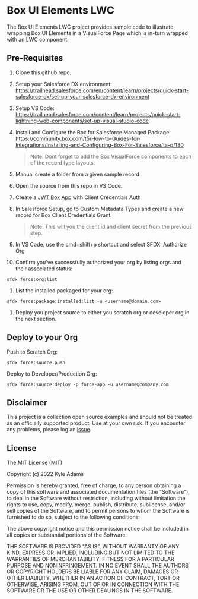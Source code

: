 # Box UI Elements LWC
The Box UI Elements LWC project provides sample code to illustrate wrapping Box UI Elements in a VisualForce Page which is in-turn wrapped with an LWC component.

## Pre-Requisites

1. Clone this github repo.
2. Setup your Salesforce DX environment: https://trailhead.salesforce.com/en/content/learn/projects/quick-start-salesforce-dx/set-up-your-salesforce-dx-environment
3. Setup VS Code: https://trailhead.salesforce.com/content/learn/projects/quick-start-lightning-web-components/set-up-visual-studio-code
4. Install and Configure the Box for Salesforce Managed Package: https://community.box.com/t5/How-to-Guides-for-Integrations/Installing-and-Configuring-Box-For-Salesforce/ta-p/180
    > Note: Dont forget to add the Box VisualForce components to each of the record type layouts.

5. Manual create a folder from a given sample record
6. Open the source from this repo in VS Code.
7. Create a [JWT Box App](https://developer.box.com/guides/authentication/jwt/) with Client Credentials Auth
8. In Salesforce Setup, go to Custom Metadata Types and create a new record for Box Client Credentials Grant.
   > Note: This will you the client id and client secret from the previous step.
9.  In VS Code, use the cmd+shift+p shortcut and select SFDX: Authorize Org
10. Confirm you've successfully authorized your org by listing orgs and their associated status:
```
sfdx force:org:list
```
1.  List the installed packaged for your org:
```
sfdx force:package:installed:list -u <username@domain.com>
```
1.   Deploy you project source to either you scratch org or developer org in the next section.

## Deploy to your Org
Push to Scratch Org:
```
sfdx force:source:push
```


Deploy to Developer/Production Org:
```
sfdx force:source:deploy -p force-app -u username@company.com
```


## Disclaimer
This project is a collection open source examples and should not be treated as an officially supported product. Use at your own risk. If you encounter any problems, please log an [issue](https://github.com/kylefernandadams/box-ui-elements-lwc/issues).

## License
 
The MIT License (MIT)

Copyright (c) 2022 Kyle Adams

Permission is hereby granted, free of charge, to any person obtaining a copy of this software and associated documentation files (the "Software"), to deal in the Software without restriction, including without limitation the rights to use, copy, modify, merge, publish, distribute, sublicense, and/or sell copies of the Software, and to permit persons to whom the Software is furnished to do so, subject to the following conditions:

The above copyright notice and this permission notice shall be included in all copies or substantial portions of the Software.

THE SOFTWARE IS PROVIDED "AS IS", WITHOUT WARRANTY OF ANY KIND, EXPRESS OR IMPLIED, INCLUDING BUT NOT LIMITED TO THE WARRANTIES OF MERCHANTABILITY, FITNESS FOR A PARTICULAR PURPOSE AND NONINFRINGEMENT. IN NO EVENT SHALL THE AUTHORS OR COPYRIGHT HOLDERS BE LIABLE FOR ANY CLAIM, DAMAGES OR OTHER LIABILITY, WHETHER IN AN ACTION OF CONTRACT, TORT OR OTHERWISE, ARISING FROM, OUT OF OR IN CONNECTION WITH THE SOFTWARE OR THE USE OR OTHER DEALINGS IN THE SOFTWARE.
